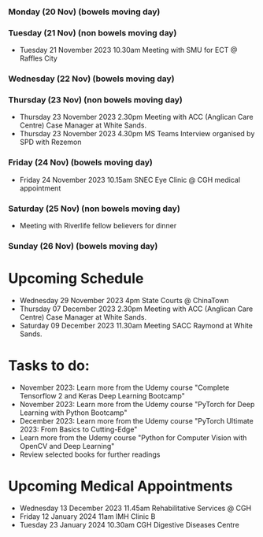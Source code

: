 ### Monday (20 Nov) (bowels moving day)


### Tuesday (21 Nov) (non bowels moving day)
- Tuesday 21 November 2023 10.30am Meeting with SMU for ECT @ Raffles City


### Wednesday (22 Nov) (bowels moving day)


### Thursday (23 Nov) (non bowels moving day)
- Thursday 23 November 2023 2.30pm Meeting with ACC (Anglican Care Centre) Case Manager at White Sands.
- Thursday 23 November 2023 4.30pm MS Teams Interview organised by SPD with Rezemon

### Friday (24 Nov) (bowels moving day)
- Friday 24 November 2023 10.15am SNEC Eye Clinic @ CGH medical appointment


### Saturday (25 Nov) (non bowels moving day)
- Meeting with Riverlife fellow believers for dinner

### Sunday (26 Nov) (bowels moving day)



# Upcoming Schedule
- Wednesday 29 November 2023 4pm State Courts @ ChinaTown
- Thursday 07 December 2023 2.30pm Meeting with ACC (Anglican Care Centre) Case Manager at White Sands.
- Saturday 09 December 2023 11.30am Meeting SACC Raymond at White Sands.

# Tasks to do:
- November 2023: Learn more from the Udemy course "Complete Tensorflow 2 and Keras Deep Learning Bootcamp"
- November 2023: Learn more from the Udemy course "PyTorch for Deep Learning with Python Bootcamp"
- December 2023: Learn more from the Udemy course "PyTorch Ultimate 2023: From Basics to Cutting-Edge"
- Learn more from the Udemy course "Python for Computer Vision with OpenCV and Deep Learning"
- Review selected books for further readings

# Upcoming Medical Appointments
- Wednesday 13 December 2023 11.45am Rehabilitative Services @ CGH
- Friday 12 January 2024 11am IMH Clinic B
- Tuesday 23 January 2024 10.30am CGH Digestive Diseases Centre